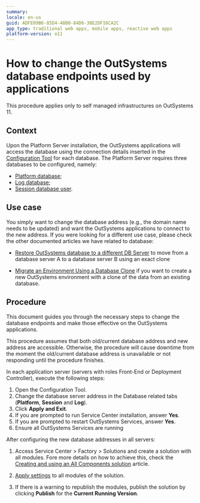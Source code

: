 ```yaml
---
summary:
locale: en-us
guid: ADFE09B6-85D4-48B0-84D6-30E2DF16CA2C
app_type: traditional web apps, mobile apps, reactive web apps
platform-version: o11
---
```


# How to change the OutSystems database endpoints used by applications

<div class=”info” markdown=”1”>

This procedure applies only to self managed infrastructures on OutSystems 11.

</div>

## Context

Upon the Platform Server installation, the OutSystems applications will access the database using the connection details inserted in the [Configuration Tool](https://success.outsystems.com/Documentation/11/Reference/Configuration_Tool) for each database.
The Platform Server requires three databases to be configured, namely:

* [Platform database](https://success.outsystems.com/Documentation/11/Reference/Configuration_Tool/Platform_Tab);
* [Log database](https://success.outsystems.com/Documentation/11/Reference/Configuration_Tool/Log_Tab);
* [Session database user](https://success.outsystems.com/Documentation/11/Reference/Configuration_Tool/Session_Tab).

## Use case

You simply want to change the database address (e.g., the domain name needs to be updated) and want the OutSystems applications to connect to the new address.
If you were looking for a different use case, please check the other documented articles we have related to database:

* [Restore OutSystems database to a different DB Server](https://success.outsystems.com/support/enterprise_customers/maintenance_and_operations/restore_outsystems_database_to_a_different_db_server/) to move from a database server A to a database server B using an exact clone

* [Migrate an Environment Using a Database Clone](https://success.outsystems.com/support/enterprise_customers/maintenance_and_operations/migrate_an_environment_using_a_database_clone/) if you want to create a new OutSystems environment with a clone of the data from an existing database.

## Procedure
This document guides you through the necessary steps to change the database endpoints and make those effective on the OutSystems applications.

<div class= “warning” markdown =”1”>

This procedure assumes that both old/current database address and new address are accessible. Otherwise, the procedure will cause downtime from the moment the old/current database address is unavailable or not responding until the procedure finishes.

</div>

In each application server (servers with roles Front-End or Deployment Controller), execute the following steps:

1. Open the Configuration Tool.
1. Change the database server address in the Database related tabs (**Platform**, **Session** and **Log**).
1. Click **Apply and Exit**.
1. If you are prompted to run Service Center installation, answer **Yes**.
1. If you are prompted to restart OutSystems Services, answer **Yes**.
1. Ensure all OutSystems Services are running

After configuring the new database addresses in all servers:

1. Access Service Center > Factory > Solutions and create a solution with all modules. Fore more details on how to achieve this, check the [Creating and using an All Components solution](https://success.outsystems.com/documentation/how_to_guides/devops/creating_and_using_an_all_components_solution/) article.

1. [Apply settings](https://success.outsystems.com/Support/Enterprise_Customers/Maintenance_and_Operations/Applying_Configurations_in_Service_Center#Apply_Pending_Settings_to_a_Set_of_Modules) to all modules of the solution.

1. If there is a warning to republish the modules, publish the solution by clicking **Publish** for the **Current Running Version**.
